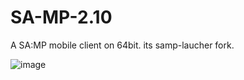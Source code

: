 # SA-MP-2.10
A SA:MP mobile client on 64bit.
its samp-laucher fork.

![image](https://github.com/user-attachments/assets/17594bb9-d943-410a-ad10-4d98a4346d04)
